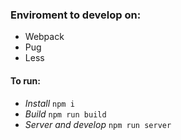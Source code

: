 ### Enviroment to develop on:
* Webpack
* Pug
* Less

#### To run:

* *Install* `npm i`
* *Build* `npm run build`
* *Server and develop* `npm run server`
